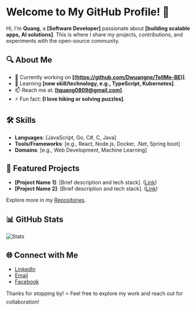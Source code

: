 # Welcome to My GitHub Profile! 👋

Hi, I'm **Quang**, a **[Software Developer]** passionate about **[building scalable apps, AI solutions]**. This is where I share my projects, contributions, and experiments with the open-source community.

## 🔍 About Me
- 💼 Currently working on **[(https://github.com/Dwuangne/TellMe-BE)]**.
- 🌱 Learning **[new skill/technology, e.g., TypeScript, Kubernetes]**.
- 📫 Reach me at: **[tquang0809@gmail.com]**.
- ⚡ Fun fact: **[I love hiking or solving puzzles]**.

## 🛠 Skills
- **Languages**: [JavaScript, Go, C#, C, Java]
- **Tools/Frameworks**: [e.g., React, Node.js, Docker, .Net, Spring boot]
- **Domains**: [e.g., Web Development, Machine Learning]

## 🚀 Featured Projects
- **[Project Name 1]**: [Brief description and tech stack]. ([Link](https://github.com/Dwuangne/TellMe-BE))
- **[Project Name 2]**: [Brief description and tech stack]. ([Link](https://github.com/Dwuangne/MoneyMind_BE))

Explore more in my [Repositories](https://github.com/Dwuangne?tab=repositories).

## 📊 GitHub Stats
![Stats](https://github-readme-stats.vercel.app/api?username=[Dwuangne]&show_icons=true&theme=dracula)

## 🌐 Connect with Me
- [LinkedIn](https://www.linkedin.com/in/tran-duy-quang-028b05201/)
- [Email](tquang0809@gmail.com)
- [Facebook](https://www.facebook.com/tran.duyquang.96/)

Thanks for stopping by! ⭐ Feel free to explore my work and reach out for collaboration!
